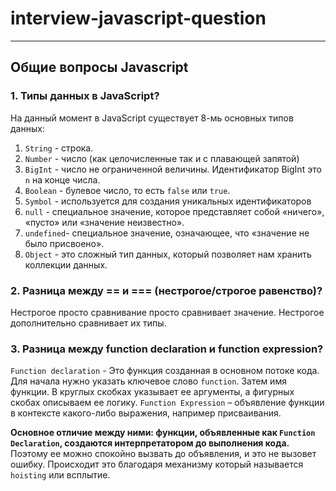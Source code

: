 # interview-javascript-question

---

## Общие вопросы Javascript

### 1. Типы данных в JavaScript?

На данный момент в JavaScript существует 8-мь основных типов данных:

1. `String` - строка.
2. `Number` - число (как целочисленные так и с плавающей запятой)
3. `BigInt` - число не ограниченной величины. Идентификатор BigInt это `n` на конце числа.
4. `Boolean` - булевое число, то есть `false` или `true`.
5. `Symbol` - используется для создания уникальных идентификаторов
6. `null` - специальное значение, которое представляет собой «ничего», «пусто» или «значение неизвестно».
7. `undefined`- специальное значение, означающее, что «значение не было присвоено».
8. `Object` - это сложный тип данных, который позволяет нам хранить коллекции данных.

### 2. Разница между == и === (нестрогое/строгое равенство)?

Нестрогое просто сравнивание просто сравнивает значение. Нестрогое дополнительно сравнивает их типы.

### 3. Разница между function declaration и function expression?

`Function declaration` - Это функция созданная в основном потоке кода.
Для начала нужно указать ключевое слово `function`. Затем имя функции. В круглых скобках указывает ее аргументы, а фигурных скобах описываем ее логику.
`Function Expression` – объявление функции в контексте какого-либо выражения, например присваивания.

**Основное отличие между ними: функции, объявленные как `Function Declaration`, создаются интерпретатором до выполнения кода.**
Поэтому ее можно спокойно вызвать до объявления, и это не вызовет ошибку. Происходит это благодаря механизму который называется `hoisting` или всплытие.
